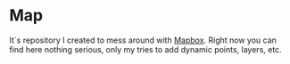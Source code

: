 # Map

It`s repository I created to mess around with [Mapbox](https://www.mapbox.com/). Right now you can find here nothing serious, only my tries to add dynamic points, layers, etc.